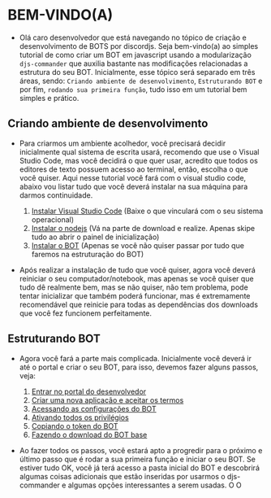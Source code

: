 # BEM-VINDO(A)
- Olá caro desenvolvedor que está navegando no tópico de criação e desenvolvimento de BOTS por discordjs. Seja bem-vindo(a) ao simples tutorial de como criar um BOT em javascript usando a modularização `djs-commander` que auxilia bastante nas modificações relacionadas a estrutura do seu BOT. Inicialmente, esse tópico será separado em três áreas, sendo: `Criando ambiente de desenvolvimento`, `Estruturando BOT` e por fim, `rodando sua primeira função`, tudo isso em um tutorial bem simples e prático.

## Criando ambiente de desenvolvimento
- Para criarmos um ambiente acolhedor, você precisará decidir inicialmente qual sistema de escrita usará, recomendo que use o Visual Studio Code, mas você decidirá o que quer usar, acredito que todos os editores de texto possuem acesso ao terminal, então, escolha o que você quiser. Aqui nesse tutorial você fará com o visual studio code, abaixo vou listar tudo que você deverá instalar na sua máquina para darmos continuidade.

  1. [Instalar Visual Studio Code](https://code.visualstudio.com/Download) (Baixe o que vinculará com o seu sistema operacional)
  2. [Instalar o nodejs](https://nodejs.org/en) (Vá na parte de download e realize. Apenas skipe tudo ao abrir o painel de inicialização)
  3. [Instalar o BOT](https://github.com/LisDevelop/criando-um-bot-em-javascript) (Apenas se você não quiser passar por tudo que faremos na estruturação do BOT)

- Após realizar a instalação de tudo que você quiser, agora você deverá reiniciar o seu computador/notebook, mas apenas se você quiser que tudo dê realmente bem, mas se não quiser, não tem problema, pode tentar inicializar que também poderá funcionar, mas é extremamente recomendável que reinicie para todas as dependências dos downloads que você fez funcionem perfeitamente.

## Estruturando BOT
- Agora você fará a parte mais complicada. Inicialmente você deverá ir até o portal e criar o seu BOT, para isso, devemos fazer alguns passos, veja:
  
    1. [Entrar no portal do desenvolvedor](https://discord.com/developers)
    2. [Criar uma nova aplicação e aceitar os termos](https://media.discordapp.net/attachments/1077814640513384448/1174891058916769932/image.png)
    3. [Acessando as configurações do BOT](https://cdn.discordapp.com/attachments/1077814640513384448/1174891433761710150/image.png)
    4. [Ativando todos os privilégios](https://media.discordapp.net/attachments/1077814640513384448/1174891796308955146/image.png)
    5. [Copiando o token do BOT](https://cdn.discordapp.com/attachments/1077814640513384448/1174891985258172536/image.png)
    6. [Fazendo o download do BOT base](https://media.discordapp.net/attachments/1077814640513384448/1174892409017086033/image.png)
      
- Ao fazer todos os passos, você estará apto a progredir para o próximo e último passo que é rodar a sua primeira função e iniciar o seu BOT. Se estiver tudo OK, você já terá acesso a pasta inicial do BOT e descobrirá algumas coisas adicionais que estão inseridas por usarmos o djs-commander e algumas opções interessantes a serem usadas. O O
